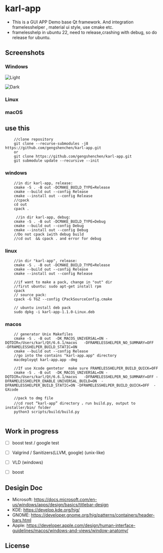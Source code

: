 #  karl-app 

<!-- [![CI: Build Test](https://github.com/wangwenx190/framelesshelper/actions/workflows/ci.yml/badge.svg?branch=main)](https://github.com/wangwenx190/framelesshelper/actions/workflows/ci.yml) -->
- This is a GUI APP Demo base Qt framework. And integration framelesshelper , material ui style, use  cmake etc. 
- framelesshelp in ubuntu 22, need to release,crashing with debug, so do release for ubuntu.


## Screenshots

### Windows

![Light](./doc/win_light.png)

![Dark](./doc/win_dark.png)

### Linux



### macOS


## use this
``` 
    //clone repository
    git clone --recurse-submodules -j8 https://github.com/gengshenchen/karl-app.git
    or 
    git clone https://github.com/gengshenchen/karl-app.git
    git submodule update --recursive --init 
```
### windows

```
    //in dir karl-app, release: 
    cmake -S . -B out -DCMAKE_BUILD_TYPE=Release
    cmake --build out --config Release
    cmake --install out --config Release
    //cpack
    cd out 
    cpack .

     //in dir karl-app, debug: 
    cmake -S . -B out -DCMAKE_BUILD_TYPE=Debug
    cmake --build out --config Debug
    cmake --install out --config Debug
    //Do not cpack iwith debug build
    //cd out  && cpack . and error for debug
```
### linux
```
    //in dir "karl-app", release: 
    cmake -S . -B out -DCMAKE_BUILD_TYPE=Release
    cmake --build out --config Release
    cmake --install out --config Release

    //if want to make a pack, change in "out" dir
    //first ubuntu: sudo apt-get install rpm 
    cpack 
    // source pack:
    cpack -G TGZ --config CPackSourceConfig.cmake
    
    // ubuntu install deb pack
    sudo dpkg -i karl-app-1.1.0-Linux.deb 

```
### macos
```
    // generator Unix Makefiles
    cmake -S . -B out  -DK_MACOS_UNIVERSAL=ON -DQTDIR=/Users/karl/Qt/6.6.1/macos   -DFRAMELESSHELPER_NO_SUMMARY=OFF  -DFRAMELESSHELPER_BUILD_STATIC=ON
    cmake --build out --config Release
    //go into the contains "karl-app.app" directory
    macdeployqt karl-app.app -dmg

    //If use Xcode gentetor  make sure FRAMELESSHELPER_BUILD_QUICK=OFF
    cmake -S . -B out  -DK_MACOS_UNIVERSAL=ON -DQTDIR=/Users/karl/Qt/6.6.1/macos   -DFRAMELESSHELPER_NO_SUMMARY=OFF -DFRAMELESSHELPER_ENABLE_UNIVERSAL_BUILD=ON  -DFRAMELESSHELPER_BUILD_STATIC=ON -DFRAMELESSHELPER_BUILD_QUICK=OFF  -GXcode
    
    //pack to dmg file
    //cd root “karl-app” directory ，run build.py, output to installer/bin/ folder
    python3 scripts/build/build.py 
    
```
## Work in progress

- [ ] boost test / google test
- [ ] Valgrind / Sanitizers(LLVM, google) (unix-like)
- [ ] VLD (windows) 
- [ ] boost


## Desigin Doc
- Microsoft: <https://docs.microsoft.com/en-us/windows/apps/design/basics/titlebar-design>
- KDE: <https://develop.kde.org/hig/>
- GNOME: <https://developer.gnome.org/hig/patterns/containers/header-bars.html>
- Apple: <https://developer.apple.com/design/human-interface-guidelines/macos/windows-and-views/window-anatomy/>

## License
